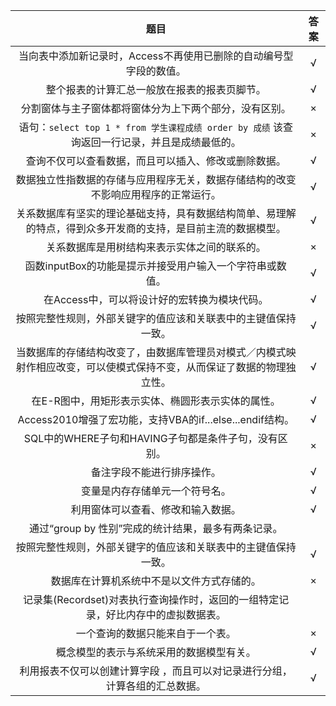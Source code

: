 |题目|答案|
|:---:|:---:|
|当向表中添加新记录时，Access不再使用已删除的自动编号型字段的数值。	|√|
|整个报表的计算汇总一般放在报表的报表页脚节。	|√|
|分割窗体与主子窗体都将窗体分为上下两个部分，没有区别。	|×|
|语句：```select top 1 * from 学生课程成绩 order by 成绩``` 该查询返回一行记录，并且是成绩最低的。|×|
|查询不仅可以查看数据，而且可以插入、修改或删除数据。	|√|
|数据独立性指数据的存储与应用程序无关，数据存储结构的改变不影响应用程序的正常运行。	|√|
|关系数据库有坚实的理论基础支持，具有数据结构简单、易理解的特点，得到众多开发商的支持，是目前主流的数据模型。|√|	
|关系数据库是用树结构来表示实体之间的联系的。	|×|
|函数inputBox的功能是提示并接受用户输入一个字符串或数值。	|√|
|在Access中，可以将设计好的宏转换为模块代码。	|√|
|按照完整性规则，外部关键字的值应该和关联表中的主键值保持一致。	|√|
|当数据库的存储结构改变了，由数据库管理员对模式／内模式映射作相应改变，可以使模式保持不变，从而保证了数据的物理独立性。|√|
|在E-R图中，用矩形表示实体、椭圆形表示实体的属性。	|√|
|Access2010增强了宏功能，支持VBA的if...else...endif结构。	|√
|SQL中的WHERE子句和HAVING子句都是条件子句，没有区别。	|×
|备注字段不能进行排序操作。|√
|变量是内存存储单元一个符号名。|√	
|利用窗体可以查看、修改和输入数据。|√	
|通过“group by 性别”完成的统计结果，最多有两条记录。|
|按照完整性规则，外部关键字的值应该和关联表中的主键值保持一致。|√
|数据库在计算机系统中不是以文件方式存储的。	|×
|记录集(Recordset)对表执行查询操作时，返回的一组特定记录，好比内存中的虚拟数据表。	|
|一个查询的数据只能来自于一个表。	|×|
|概念模型的表示与系统采用的数据模型有关。	|√|
|利用报表不仅可以创建计算字段 ，而且可以对记录进行分组，计算各组的汇总数据。	|√|




